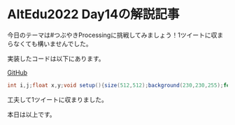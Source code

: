 # AltEdu2022 Day14の解説記事

今日のテーマは#つぶやきProcessingに挑戦してみましょう！1ツイートに収まらなくても構いませんでした。

実装したコードは以下にあります。

[GitHub](https://github.com/HosodaMath/ArtOFCode/blob/main/Festival/Year2022/AltEdu2022/day14/green/green.pde)

```java
int i,j;float x,y;void setup(){size(512,512);background(230,230,255);for(i=0;i<1000;i++){x=random(-1,1);y=random(-1,1);for(j=0;j<1000;j++){fill(i*0.5,250,100);circle(noise(x*1.5,y*2.5)*512,noise(x*3.5,y*2.5)*512,5);}}filter(BLUR,2.0);filter(POSTERIZE,4);}
```

工夫して1ツイートに収まりました。

本日は以上です。